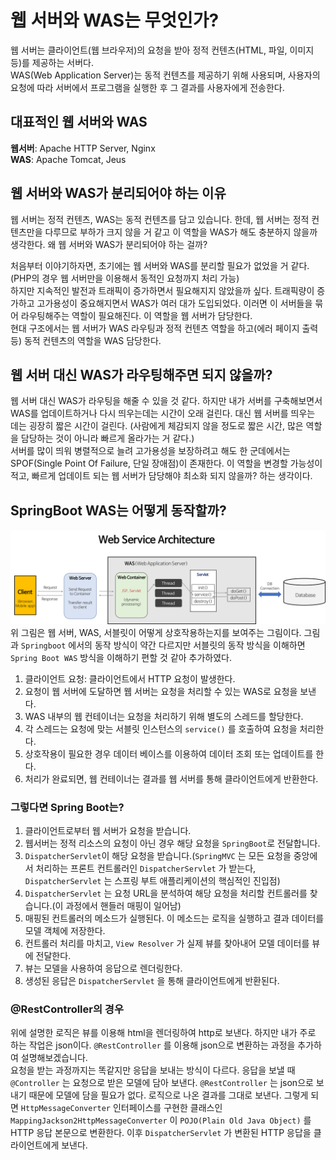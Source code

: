 # 웹 서버와 WAS는 무엇인가?

웹 서버는 클라이언트(웹 브라우저)의 요청을 받아 정적 컨텐츠(HTML, 파일, 이미지 등)를 제공하는 서버다.   
WAS(Web Application Server)는 동적 컨텐츠를 제공하기 위해 사용되며, 사용자의 요청에 따라 서버에서 프로그램을 실행한 후 그 결과를 사용자에게 전송한다.

## 대표적인 웹 서버와 WAS

**웹서버**: Apache HTTP Server, Nginx   
**WAS**: Apache Tomcat, Jeus

## 웹 서버와 WAS가 분리되어야 하는 이유
웹 서버는 정적 컨텐츠, WAS는 동적 컨텐츠를 담고 있습니다. 한데, 웹 서버는 정적 컨텐츠만을 다루므로 부하가 크지 않을 거 같고 이 역할을 WAS가 해도 충분하지 않을까 생각한다. 왜 웹 서버와 WAS가 분리되어야 하는 걸까?   

처음부터 이야기하자면, 초기에는 웹 서버와 WAS를 분리할 필요가 없었을 거 같다. (PHP의 경우 웹 서버만을 이용해서 동적인 요청까지 처리 가능)   
하지만 지속적인 발전과 트래픽이 증가하면서 필요해지지 않았을까 싶다. 트래픽량이 증가하고 고가용성이 중요해지면서 WAS가 여러 대가 도입되었다. 이러면 이 서버들을 묶어 라우팅해주는 역할이 필요해진다. 이 역할을 웹 서버가 담당한다.   
현대 구조에서는 웹 서버가 WAS 라우팅과 정적 컨텐츠 역할을 하고(에러 페이지 출력 등) 동적 컨텐츠의 역할을 WAS 담당한다.   

## 웹 서버 대신 WAS가 라우팅해주면 되지 않을까?

웹 서버 대신 WAS가 라우팅을 해줄 수 있을 것 같다. 하지만 내가 서버를 구축해보면서 WAS를 업데이트하거나 다시 띄우는데는 시간이 오래 걸린다. 대신 웹 서버를 띄우는 데는 굉장히 짧은 시간이 걸린다. (사람에게 체감되지 않을 정도로 짧은 시간, 많은 역할을 담당하는 것이 아니라 빠르게 올라가는 거 같다.)   
서버를 많이 띄워 병렬적으로 늘려 고가용성을 보장하려고 해도 한 군데에서는 SPOF(Single Point Of Failure, 단일 장애점)이 존재한다. 이 역할을 변경할 가능성이 적고, 빠르게 업데이트 되는 웹 서버가 담당해야 최소화 되지 않을까? 하는 생각이다.

## SpringBoot WAS는 어떻게 동작할까?
  
![alt text](image/WAS_Servlet.png)
위 그림은 웹 서버, WAS, 서블릿이 어떻게 상호작용하는지를 보여주는 그림이다. 그림과 `Springboot` 에서의 동작 방식이 약간 다르지만 서블릿의 동작 방식을 이해하면 `Spring Boot WAS` 방식을 이해하기 편할 것 같아 추가하였다.

1. 클라이언트 요청: 클라이언트에서 HTTP 요청이 발생한다.
2. 요청이 웹 서버에 도달하면 웹 서버는 요청을 처리할 수 있는 WAS로 요청을 보낸다.
3. WAS 내부의 웹 컨테이너는 요청을 처리하기 위해 별도의 스레드를 할당한다.
4. 각 스레드는 요청에 맞는 서블릿 인스턴스의 `service()` 를 호출하여 요청을 처리한다.
5. 상호작용이 필요한 경우 데이터 베이스를 이용하여 데이터 조회 또는 업데이트를 한다.
6. 처리가 완료되면, 웹 컨테이너는 결과를 웹 서버를 통해 클라이언트에게 반환한다.

### 그렇다면 Spring Boot는?

1. 클라이언트로부터 웹 서버가 요청을 받습니다.
2. 웹서버는 정적 리소스의 요청이 아닌 경우 해당 요청을 `SpringBoot`로 전달합니다.
3. `DispatcherServlet`이 해당 요청을 받습니다.(`SpringMVC` 는 모든 요청을 중앙에서 처리하는 프론트 컨트롤러인 `DispatcherServlet` 가 받는다, `DispatcherServlet` 는 스프링 부트 애플리케이션의 핵심적인 진입점)
4. `DispatcherServlet` 는 요청 URL을 분석하여 해당 요청을 처리할 컨트롤러를 찾습니다.(이 과정에서 핸들러 매핑이 일어남)
5. 매핑된 컨트롤러의 메소드가 실행된다. 이 메소드는 로직을 실행하고 결과 데이터를 모델 객체에 저장한다.
6. 컨트롤러 처리를 마치고, `View Resolver` 가 실제 뷰를 찾아내어 모델 데이터를 뷰에 전달한다.
7. 뷰는 모델을 사용하여 응답으로 렌더링한다.
8. 생성된 응답은 `DispatcherServlet` 을 통해 클라이언트에게 반환된다.

### @RestController의 경우

위에 설명한 로직은 뷰를 이용해 html을 렌더링하여 http로 보낸다. 하지만 내가 주로 하는 작업은 json이다. `@RestController` 를 이용해 json으로 변환하는 과정을 추가하여 설명해보겠습니다.   
요청을 받는 과정까지는 똑같지만 응답을 보내는 방식이 다르다. 응답을 보낼 때 `@Controller` 는 요청으로 받은 모델에 담아 보낸다. `@RestController` 는 json으로 보내기 때문에 모델에 담을 필요가 없다. 로직으로 나온 결과를 그대로 보낸다. 그렇게 되면 `HttpMessageConverter` 인터페이스를 구현한 클래스인 `MappingJackson2HttpMessageConverter` 이 `POJO(Plain Old Java Object)` 를 HTTP 응답 본문으로 변환한다. 이후 `DispatcherServlet` 가 변환된 HTTP 응답을 클라이언트에게 보낸다.
